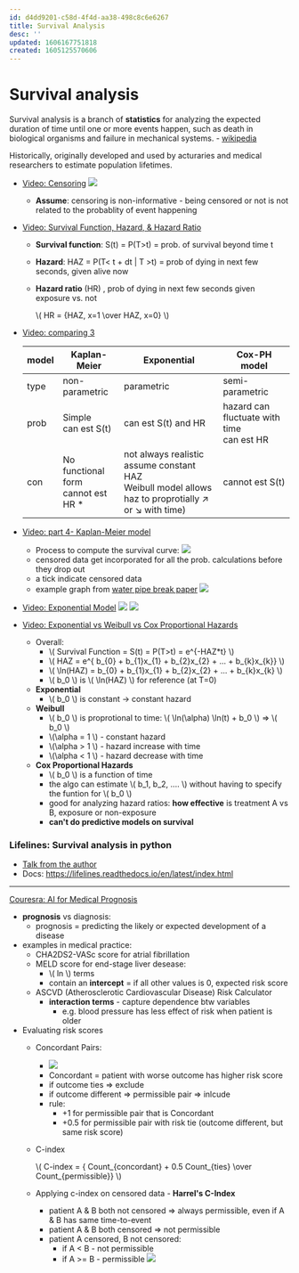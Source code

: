 ```yaml
---
id: d4dd9201-c58d-4f4d-aa38-498c8c6e6267
title: Survival Analysis
desc: ''
updated: 1606167751818
created: 1605125570606
---
```

# Survival analysis
Survival analysis is a branch of **statistics** for analyzing the expected duration of time until one or more events happen, such as death in biological organisms and failure in mechanical systems. - [wikipedia](https://en.wikipedia.org/wiki/Survival_analysis)

Historically, originally developed and used by acturaries and medical researchers to estimate population lifetimes. 

- [Video: Censoring](https://www.youtube.com/watch?v=vX3l36ptrTU)
    ![](/assets/images/2020-11-11-15-12-53.png)
    - **Assume**: censoring is non-informative - being censored or not is not related to the probablity of event happening

- [Video: Survival Function, Hazard, & Hazard Ratio](https://www.youtube.com/watch?v=MdmWdIV5k-I)
    - **Survival function**: S(t) = P(T>t) = prob. of survival beyond time t
    - **Hazard**: HAZ = P(T< t + dt | T >t)
             = prob of dying in next few seconds, given alive now
    - **Hazard ratio** (HR)  , prob of dying in next few seconds given exposure vs. not 
    
        \\(  HR = {HAZ, x=1 \over HAZ, x=0} \\)
    
- [Video: comparing 3 ](https://www.youtube.com/watch?v=K7bmmbD7KIg)

    model | Kaplan-Meier | Exponential | Cox-PH model
    ------|--------------|------------|-------------
    type | non-parametric | parametric | semi-parametric
    prob | Simple <br>  can est S(t) | can est S(t) and HR | hazard can fluctuate with time <br> can est HR 
    con |  No functional form <br> cannot est HR * | not always realistic <br> assume constant HAZ <br> Weibull model allows haz to proprotially ↗ or ↘	with time) | cannot est S(t)

- [Video: part 4- Kaplan-Meier model](https://www.youtube.com/watch?v=VJPPeUpyC6c)
    - Process to compute the survival curve:
        ![](/assets/images/2020-11-11-16-25-29.png)
    - censored data get incorporated for all the prob. calculations before they drop out 
    - a tick indicate censored data 
    - example graph from [water pipe break paper](https://www.researchgate.net/publication/338223962_Improving_Urban_Water_Security_through_Pipe-Break_Prediction_Models_Machine_Learning_or_Survival_Analysis)
        ![](/assets/images/2020-11-11-16-29-36.png)
          

- [Video: Exponential Model](https://www.youtube.com/watch?v=T_goHnU8Eu4&list=PLqzoL9-eJTNDdnKvep_YHIwk2AMqHhuJ0&index=6)
  ![](/assets/images/2020-11-13-15-35-26.png)
  ![](/assets/images/2020-11-13-15-36-57.png)


- [Video: Exponential vs Weibull vs Cox Proportional Hazards](https://www.youtube.com/watch?v=KDpAtrqS39w&list=PLqzoL9-eJTNDdnKvep_YHIwk2AMqHhuJ0&index=7)
 
    - Overall:
        - \\( Survival Function = S(t) = P(T>t) = e^{-HAZ*t} \\)
        - \\( HAZ = e^{ b_{0} + b_{1}x_{1} + b_{2}x_{2} + ... +  b_{k}x_{k}} \\)
        - \\( \ln(HAZ) = b_{0} + b_{1}x_{1} + b_{2}x_{2} + ... +  b_{k}x_{k} \\)
        - \\( b_0 \\) is \\( \ln(HAZ) \\) for reference (at T=0)
    - **Exponential**
        - \\( b_0 \\) is constant -> constant hazard 
    - **Weibull**
        - \\( b_0 \\) is proprotional to time:  \\( \ln(\alpha) \ln(t) + b_0 \\) =>  \\( b_0 \\) 
        -  \\(\alpha = 1 \\) - constant hazard
        -  \\(\alpha > 1 \\) -  hazard increase with time
        -  \\(\alpha < 1 \\) - hazard decrease with time
    - **Cox Proportional Hazards**
        - \\( b_0 \\) is a function of time 
        - the algo can estimate \\( b_1, b_2, .... \\) without having to specify the funtion for \\( b_0 \\)
        - good for analyzing hazard ratios: **how effective** is treatment A vs B, exposure or non-exposure
        - **can't do predictive models on survival**
        
 ### Lifelines: Survival analysis in python

 - [Talk from the author](https://www.youtube.com/watch?v=XQfxndJH4UA)
 - Docs: https://lifelines.readthedocs.io/en/latest/index.html
 



---- 
[Couresra: AI for Medical Prognosis](https://www.coursera.org/learn/ai-for-medical-prognosis/home/welcome)
 
- **prognosis** vs diagnosis: 
    - prognosis = predicting the likely or expected development of a disease
- examples in medical practice:
    - CHA2DS2-VASc score for atrial fibrillation
    - MELD score for end-stage liver desease: 
        - \\( ln \\) terms 
        - contain an **intercept** = if all other values is 0, expected risk score 
    - ASCVD (Atherosclerotic Cardiovascular Disease) Risk Calculator
        - **interaction terms** - capture dependence btw variables 
            - e.g. blood pressure has less effect of risk when patient is older 
- Evaluating risk scores 
    - Concordant Pairs: 
        - ![](/assets/images/2020-11-23-15-38-09.png)
        - Concordant = patient with worse outcome has higher risk score
        - if outcome ties => exclude
        - if outcome different => permissible pair => inlcude   
        - rule:
            - +1 for permissible pair that is Concordant
            - +0.5 for permissible pair with risk tie (outcome different, but same risk score)
    - C-index 
    
        \\( C-index = { Count_{concordant} + 0.5 Count_{ties} \over Count_{permissible}} \\)
    - Applying c-index on censored data - **Harrel's C-Index**
        - patient A & B both not censored => always permissible, even if A & B has same time-to-event
        - patient A & B both censored => not permissible
        - patient A censored, B not censored:
            - if A < B - not permissible
            - if A >= B - permissible
        ![](/assets/images/2020-11-23-16-40-58.png)